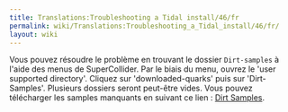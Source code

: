 ```yaml
---
title: Translations:Troubleshooting a Tidal install/46/fr
permalink: wiki/Translations:Troubleshooting_a_Tidal_install/46/fr/
layout: wiki
---
```


Vous pouvez résoudre le problème en trouvant le dossier `Dirt-samples` à
l'aide des menus de SuperCollider. Par le biais du menu, ouvrez le 'user
supported directory'. Cliquez sur 'downloaded-quarks' puis sur
'Dirt-Samples'. Plusieurs dossiers seront peut-être vides. Vous pouvez
télécharger les samples manquants en suivant ce lien : [ Dirt
Samples](https://github.com/musikinformatik/Dirt-Samples "wikilink").
